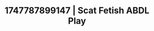 ---
categories:
- Dominant softness
- Wrestling domination
- Intimate moaning
- Subtle kink
- Romantasy erotica
image: /assets/images/1747787899147.jpg
layout: post
seo:
  description: Featured content with sensual ABDL Play, Scat Fetish. HD images available.
  keywords: ABDL Play, Scat Fetish
  og_image: /assets/images/1747787899147.jpg
  schema_type: VisualArtwork
tags:
- ABDL Play
- '#1747787899147'
- Scat Fetish
title: 1747787899147 | Scat Fetish ABDL Play
---
